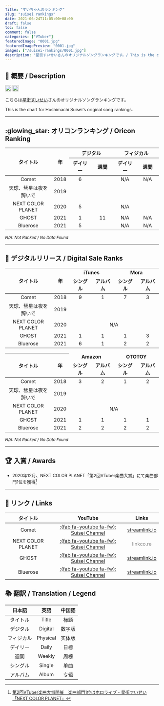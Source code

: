 ```yaml
---
Title: "すいちゃんのランキング"
slug: "suisei rankings"
date: 2021-06-24T11:05:00+08:00
draft: false
toc: false
comment: false
categories: ["VTuber"]
featuredImage: "0001.jpg"
featuredImagePreview: "0001.jpg"
images: ["/suisei-rankings/0001.jpg"]
description: "星街すいせいさんのオリジナルソングランキングです。/ This is the chart for Hoshimachi Suisei's original song rankings."
---
```


## :memo: 概要 / Description

<a href="https://twitter.com/suisei_hosimati"><img src="https://img.shields.io/badge/Twitter-@suisei__hosimati-0075bd?style=flat-square&logo=twitter" height="20"></img></a> <a href="https://www.youtube.com/channel/UC5CwaMl1eIgY8h02uZw7u8A"><img src="https://img.shields.io/badge/YouTube-Suisei%20Channel-d40000?style=flat-square&logo=youtube" height="20"></img></a>

こちらは[星街すいせい](https://twitter.com/suisei_hosimati)さんのオリジナルソングランキングです。

This is the chart for Hoshimachi Suisei's original song rankings.

<!--more-->

---

## :glowing_star: オリコンランキング / Oricon Ranking

<table>
	<colgroup span="6"></colgroup>
	<thead>
	<tr>
		<th rowspan=2 align="center" valign=middle width=140pt><b>タイトル</b></th>
		<th rowspan=2 align="center" valign=middle width=20pt><b>年</b></th>
		<th colspan=2 align="center" valign=middle><b>デジタル</b></th>
		<th colspan=2 align="center" valign=middle><b>フィジカル</b></th>
	</tr>
	<tr>
		<th align="center" valign=middle width=60pt><b>デイリー</b></th>
		<th align="center" valign=middle width=60pt><b>週間</b></th>
		<th align="center" valign=middle width=60pt><b>デイリー</b></th>
		<th align="center" valign=middle width=60pt><b>週間</b></th>
	</tr>
	</thead>
	<tr>
		<td align="center" valign=middle>Comet</td>
		<td align="center" valign=middle>2018</td>
		<td align="center" valign=middle>6</td> <!--デジタル デイリー-->
		<td align="center" valign=middle></td> <!--デジタル 週間-->
		<td align="center" valign=middle>N/A</td> <!--フィジカル デイリー-->
		<td align="center" valign=middle>N/A</td> <!--フィジカル 週間-->
	</tr>
    <tr>
		<td align="center" valign=middle>天球、彗星は夜を跨いで</td>
		<td align="center" valign=middle>2019</td>
		<td align="center" valign=middle></td> <!--デジタル デイリー-->
		<td align="center" valign=middle></td> <!--デジタル 週間-->
		<td align="center" valign=middle></td> <!--フィジカル デイリー-->
		<td align="center" valign=middle></td> <!--フィジカル 週間-->
	</tr>
	<tr>
		<td align="center" valign=middle>NEXT COLOR PLANET</td>
		<td align="center" valign=middle>2020</td>
		<td align="center" valign=middle>5</td>
		<td align="center" valign=middle colspan=3>N/A</td>
	</tr>
	<tr>
		<td align="center" valign=middle>GHOST</td>
		<td align="center" valign=middle>2021</td>
		<td align="center" valign=middle>1</td> <!--デジタル デイリー-->
		<td align="center" valign=middle>11</td> <!--デジタル 週間-->
		<td align="center" valign=middle>N/A</td> <!--フィジカル デイリー-->
		<td align="center" valign=middle>N/A</td> <!--フィジカル 週間-->
	</tr>
	<tr>
		<td align="center" valign=middle>Bluerose</td>
		<td align="center" valign=middle>2021</td>
		<td align="center" valign=middle>5</td> <!--デジタル デイリー-->
		<td align="center" valign=middle></td> <!--デジタル 週間-->
		<td align="center" valign=middle>N/A</td> <!--フィジカル デイリー-->
		<td align="center" valign=middle>N/A</td> <!--フィジカル 週間-->
	</tr>
</table>

<font size="2">*N/A: Not Ranked / No Data Found*</font>

---

## :night_with_stars: デジタルリリース / Digital Sale Ranks

<table>
	<colgroup span="6"></colgroup>
	<thead>
	<tr>
		<th rowspan=2 align="center" valign=middle width=140pt><b>タイトル</b></th>
		<th rowspan=2 align="center" valign=middle width=20pt><b>年</b></th>
		<th colspan=2 align="center" valign=middle><b>iTunes</b></th>
		<th colspan=2 align="center" valign=middle><b>Mora</b></th>
    </tr>
	<tr>
		<td align="center" valign=middle width=60pt><b>シングル</b></td>
		<td align="center" valign=middle width=60pt><b>アルバム</b></td>
		<td align="center" valign=middle width=60pt><b>シングル</b></td>
		<td align="center" valign=middle width=60pt><b>アルバム</b></td>
	</tr>
	</thead>
	<tr>
		<td align="center" valign=middle>Comet</td>
		<td align="center" valign=middle>2018</td>
		<td align="center" valign=middle>9</td> <!--iTunes シングル-->
		<td align="center" valign=middle>1</td> <!--iTunes アルバム-->
		<td align="center" valign=middle>7</td> <!--Mora シングル-->
		<td align="center" valign=middle>3</td> <!--Mora アルバム-->
	</tr>
    <tr>
		<td align="center" valign=middle>天球、彗星は夜を跨いで</td>
		<td align="center" valign=middle>2019</td>
		<td align="center" valign=middle></td> <!--iTunes シングル-->
		<td align="center" valign=middle></td> <!--iTunes アルバム-->
		<td align="center" valign=middle></td> <!--Mora シングル-->
		<td align="center" valign=middle></td> <!--Mora アルバム-->
	</tr>
	<tr>
		<td align="center" valign=middle>NEXT COLOR PLANET</td>
		<td align="center" valign=middle>2020</td>
		<td colspan=6 align="center" valign=middle>N/A</td>
	</tr>
	<tr>
		<td align="center" valign=middle>GHOST</td>
		<td align="center" valign=middle>2021</td>
		<td align="center" valign=middle>1</td> <!--iTunes シングル-->
		<td align="center" valign=middle>1</td> <!--iTunes アルバム-->
		<td align="center" valign=middle>1</td> <!--Mora シングル-->
		<td align="center" valign=middle>3</td> <!--Mora アルバム-->
	</tr>
	<tr>
		<td align="center" valign=middle>Bluerose</td>
		<td align="center" valign=middle>2021</td>
		<td align="center" valign=middle>6</td> <!--iTunes シングル-->
		<td align="center" valign=middle>1</td> <!--iTunes アルバム-->
		<td align="center" valign=middle>2</td> <!--Mora シングル-->
		<td align="center" valign=middle>2</td> <!--Mora アルバム-->
	</tr>
</table>

<table>
	<colgroup span="6"></colgroup>
	<thead>
	<tr>
		<th rowspan=2 align="center" valign=middle width=140pt><b>タイトル</b></td>
		<th rowspan=2 align="center" valign=middle width=20pt><b>年</b></td>
        <td colspan=2 align="center" valign=middle><b>Amazon</b></td>
		<td colspan=2 align="center" valign=middle><b>OTOTOY</b></td>
	</tr>
	<tr>
        <td align="center" valign=middle width=60pt><b>シングル</b></td>
		<td align="center" valign=middle width=60pt><b>アルバム</b></td>
		<td align="center" valign=middle width=60pt><b>シングル</b></td>
		<td align="center" valign=middle width=60pt><b>アルバム</b></td>
	</tr>
	</thead>
	<tr>
		<td align="center" valign=middle>Comet</td>
		<td align="center" valign=middle>2018</td>
        <td align="center" valign=middle>3</td> <!--Amazon シングル-->
		<td align="center" valign=middle>2</td> <!--Amazon アルバム-->
		<td align="center" valign=middle>1</td> <!--OTOTOY シングル-->
		<td align="center" valign=middle>2</td> <!--OTOTOY アルバム-->
	</tr>
    <tr>
		<td align="center" valign=middle>天球、彗星は夜を跨いで</td>
		<td align="center" valign=middle>2019</td>
        <td align="center" valign=middle></td> <!--Amazon シングル-->
		<td align="center" valign=middle></td> <!--Amazon アルバム-->
		<td align="center" valign=middle></td> <!--OTOTOY シングル-->
		<td align="center" valign=middle></td> <!--OTOTOY アルバム-->
	</tr>
	<tr>
		<td align="center" valign=middle>NEXT COLOR PLANET</td>
		<td align="center" valign=middle>2020</td>
		<td colspan=6 align="center" valign=middle>N/A</td>
	</tr>
	<tr>
		<td align="center" valign=middle>GHOST</td>
		<td align="center" valign=middle>2021</td>
        <td align="center" valign=middle>1</td> <!--Amazon シングル-->
		<td align="center" valign=middle>1</td> <!--Amazon アルバム-->
		<td align="center" valign=middle>1</td> <!--OTOTOY シングル-->
		<td align="center" valign=middle>1</td> <!--OTOTOY アルバム-->
	</tr>
	<tr>
		<td align="center" valign=middle>Bluerose</td>
		<td align="center" valign=middle>2021</td>
        <td align="center" valign=middle>2</td> <!--Amazon シングル-->
		<td align="center" valign=middle>2</td> <!--Amazon アルバム-->
		<td align="center" valign=middle>2</td> <!--OTOTOY シングル-->
		<td align="center" valign=middle>2</td> <!--OTOTOY アルバム-->
	</tr>
</table>

<font size="2">*N/A: Not Ranked / No Data Found*</font>

---

## :trophy: 入賞 / Awards

- 2020年12月、NEXT COLOR PLANET「第2回VTuber楽曲大賞」にて楽曲部門1位を獲得[^1]

---

## :link: リンク / Links

|タイトル|YouTube|Links|
|:----:|:--:|:----:|
|Comet|[:(fab fa-youtube fa-fw): Suisei Channel](https://www.youtube.com/watch?v=3cqV5BKJHyk)|[<i class="fas fa-meteor"></i> streamlink.io](https://suisei.streamlink.to/bluerose)|
|NEXT COLOR PLANET|[:(fab fa-youtube fa-fw): Suisei Channel](https://www.youtube.com/watch?v=vQHVGXdcqEQ)|<font color="grey"><i class="fas fa-link"></i> linkco.re</font>|
|GHOST|[:(fab fa-youtube fa-fw): Suisei Channel](https://www.youtube.com/watch?v=IKKar5SS29E)|[<i class="fas fa-ghost"></i> streamlink.io](https://suisei.streamlink.to/GHOST)|
|Bluerose|[:(fab fa-youtube fa-fw): Suisei Channel](https://www.youtube.com/watch?v=ZfDYRy17CBY)|[<i class="fas fa-meteor"></i> streamlink.io](https://suisei.streamlink.to/bluerose)|


## :books: 翻訳 / Translation / Legend

|日本語|英語|中国語|
|:----:|:--:|:----:|
|タイトル|Title|标题|
|デジタル|Digital|数字版|
|フィジカル|Physical|实体版|
|デイリー|Daily|日榜|
|週間|Weekly|周榜|
|シングル|Single|单曲|
|アルバム|Album|专辑|

[^1]: [第2回VTuber楽曲大賞開催　楽曲部門1位はホロライブ・星街すいせい「NEXT COLOR PLANET」](https://panora.tokyo/archives/14764)
